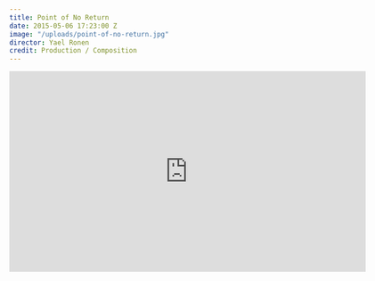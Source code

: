 ```yaml
---
title: Point of No Return
date: 2015-05-06 17:23:00 Z
image: "/uploads/point-of-no-return.jpg"
director: Yael Ronen
credit: Production / Composition
---
```


<div class="responsive-embed  widescreen">
<iframe src="https://player.vimeo.com/video/194663324?color=000000&title=0&byline=0&portrait=0" width="640" height="360" frameborder="0" webkitallowfullscreen mozallowfullscreen allowfullscreen></iframe>
</div>